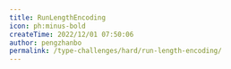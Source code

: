 ```yaml
---
title: RunLengthEncoding
icon: ph:minus-bold
createTime: 2022/12/01 07:50:06
author: pengzhanbo
permalink: /type-challenges/hard/run-length-encoding/
---
```

